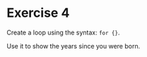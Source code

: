 # Exercise 4

Create a loop using the syntax: `for {}`.

Use it to show the years since you were born.
